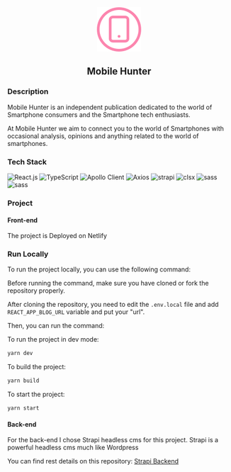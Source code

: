 <div align="center">
<img src="public/logo.svg">
<h2> Mobile Hunter </h2>
</div>

<h3>Description</h3>
<p>Mobile Hunter is an independent publication dedicated to the world of Smartphone consumers and the Smartphone tech enthusiasts.</p>
        
<p>At Mobile Hunter we aim to connect you to the world of Smartphones with occasional analysis, opinions and anything related to the world of smartphones.</p>

<h3>Tech Stack</h3>
<div>
<img src="https://img.shields.io/badge/React_JS-20232A?style=for-the-badge&logo=react&logoColor=61DAFB" alt="React.js"/>
<img src="https://img.shields.io/badge/TypeScript-007ACC?style=for-the-badge&logo=typescript&logoColor=white" alt="TypeScript"/>
<img src="https://img.shields.io/badge/Apollo%20GraphQL-311C87?&style=for-the-badge&logo=Apollo%20GraphQL&logoColor=white" alt="Apollo Client"/>
<img src="https://img.shields.io/badge/Markdown_To_JSX-000000?style=for-the-badge&logo=markdown&logoColor=white" alt="Axios"/>
<img src="https://img.shields.io/badge/strapi-2e7eea?style=for-the-badge&logo=strapi&logoColor=white" alt="strapi"/>
<img src="https://img.shields.io/badge/-Clsx-pink?logo=clsx&style=for-the-badge" alt="clsx"/>
<img src="https://img.shields.io/badge/-SASS-black?logo=sass&style=for-the-badge" alt="sass"/>
<img src="https://img.shields.io/badge/-Moment_JS-Green?logo=moment&style=for-the-badge" alt="sass"/>
</div>

<h3>Project</h3>
<h4>Front-end</h4>
<p>The project is Deployed on Netlify </p>

<h3>Run Locally</h3>
<p>To run the project locally, you can use the following command:</p>
<p>Before running the command, make sure you have cloned or fork the repository properly.</p>
<p>After cloning the repository, you need to edit the <code>.env.local</code> file and add <code>REACT_APP_BLOG_URL</code> variable and put your "url".</p>
<p>Then, you can run the command:</p>

<p>To run the project in dev mode: </p>

```sh
yarn dev
```

<p>To build the project:</p>

```sh
yarn build
```

<p>To start the project:</p>

```sh
yarn start
```

<h4>Back-end</h4>
<p>For the back-end I chose Strapi headless cms for this project. Strapi is a powerful headless cms much like Wordpress</p>
<p>You can find rest details on this repository: <a href="https://github.com/biswarup35/mui-next-strapi-backend">Strapi Backend</a>
